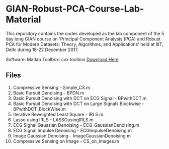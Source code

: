 # GIAN-Robust-PCA-Course-Lab-Material
This repository contains the codes developed as the lab component of the 5 day long GIAN course on 'Principal Component Analysis (PCA) and Robust PCA for Modern Datasets: Theory, Algorithms, and Applications' held at IIIT, Delhi during 18-22 December 2017.


Software: Matlab
Toolbox: cvx toolbox [Download Here](http://cvxr.com/cvx/download/)

## Files

1. Compressive Sensing - Simple_CS.m
2. Basic Pursuit Denoising - BPDN.m
3. Basic Pursuit Denoising with DCT on ECG Signal - BPwithDCT.m
4. Basic Pursuit Denoising with DCT on Large Signals Blockwise - BPwithDCT_BlockWise.m
5. Iterative Reweighted Least Square - IRLS.m
6. Lasso using IRLS - LASSOusingIRLS.m
7. ECG Signal Gaussian Denoising - ECG_GaussianDenoising.m
8. ECG Signal Impulse Denoising - ECGImpulseDenoising.m
9. Image Gaussian Denoising - ImageGaussianDenoising.m
10. Compressive Sensing on Image - CS_on_Images.m

